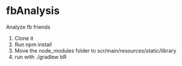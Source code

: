 # fbAnalysis
Analyze fb friends

1) Clone it
2) Run npm install
3) Move the node_modules folder to scr/main/resources/static/library
4) run with ./gradlew bR
